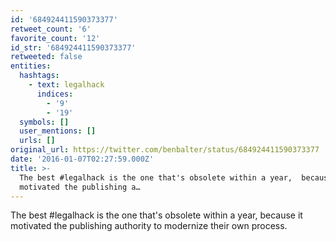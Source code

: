 ```yaml
---
id: '684924411590373377'
retweet_count: '6'
favorite_count: '12'
id_str: '684924411590373377'
retweeted: false
entities:
  hashtags:
    - text: legalhack
      indices:
        - '9'
        - '19'
  symbols: []
  user_mentions: []
  urls: []
original_url: https://twitter.com/benbalter/status/684924411590373377
date: '2016-01-07T02:27:59.000Z'
title: >-
  The best #legalhack is the one that's obsolete within a year,  because it
  motivated the publishing a…
---
```


The best #legalhack is the one that's obsolete within a year,  because it motivated the publishing authority to modernize their own process.